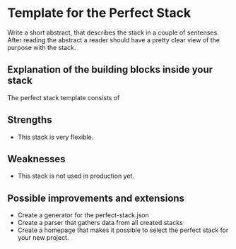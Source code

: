 # Template for the Perfect Stack
Write a short abstract, that describes the stack in a couple of sentenses.
After reading the abstract a reader should have a pretty clear view of the purpose with the stack.

## Explanation of the building blocks inside your stack
The perfect stack template consists of 

## Strengths
* This stack is very flexible.

## Weaknesses
* This stack is not used in production yet.

## Possible improvements and extensions
* Create a generator for the perfect-stack.json
* Create a parser that gathers data from all created stacks
* Create a homepage that makes it possible to select the perfect stack for your new project.